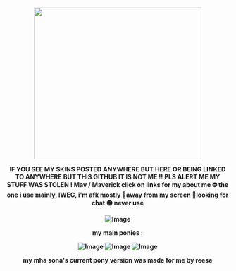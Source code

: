  <p align="center">
  <h4 align="center"
    </a>
<img src="https://vashplush.com/wp-content/uploads/2023/04/vash-plush.jpg" class="fr-fic fr-dib" width="380" height="344.712">
   <P></P>
 IF YOU SEE MY SKINS POSTED ANYWHERE BUT HERE OR BEING LINKED TO ANYWHERE BUT THIS GITHUB IT IS NOT ME !! PLS ALERT ME MY STUFF WAS STOLEN !
    Mav / Maverick 
    click on links for my about me
    ⛔ the one i use mainly, IWEC, i'm afk mostly 🌙away from my screen 💬looking for chat 🟢 never use 
    

![Image](https://github.com/user-attachments/assets/34e830f2-6512-40ce-bc88-6bb2de4258e9)

my main ponies :

![Image](https://github.com/user-attachments/assets/80e6fa1e-025a-45cb-bdd2-e66e6c03cd76)
![Image](https://github.com/user-attachments/assets/0f755d24-4e0f-4f36-98d6-3f2dec3e982b)
![Image](https://github.com/user-attachments/assets/37daeffa-110f-4e2d-a021-0290e11510e4)

my mha sona's current pony version was made for me by reese 
